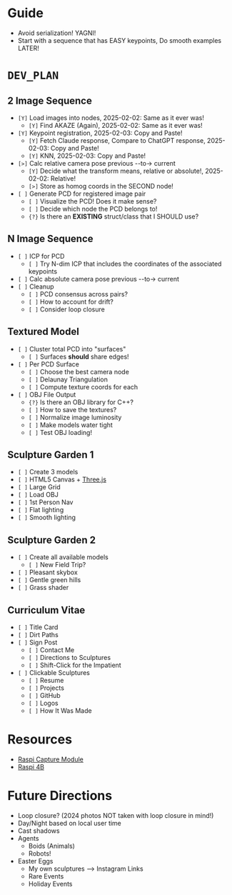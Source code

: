 # Guide
* Avoid serialization! YAGNI!
* Start with a sequence that has EASY keypoints, Do smooth examples LATER!


# `DEV_PLAN`

## 2 Image Sequence
* `[Y]` Load images into nodes, 2025-02-02: Same as it ever was!
    - `[Y]` Find AKAZE (Again), 2025-02-02: Same as it ever was!
* `[Y]` Keypoint registration, 2025-02-03: Copy and Paste!
    - `[Y]` Fetch Claude response, Compare to ChatGPT response, 2025-02-03: Copy and Paste!
    - `[Y]` KNN, 2025-02-03: Copy and Paste!
* `[>]` Calc relative camera pose previous --to-> current
    - `[Y]` Decide what the transform means, relative or absolute!, 2025-02-02: Relative!
    - `[>]` Store as homog coords in the SECOND node!
* `[ ]` Generate PCD for registered image pair
    - `[ ]` Visualize the PCD! Does it make sense?
    - `[ ]` Decide which node the PCD belongs to!
    - `{?}` Is there an **EXISTING** struct/class that I SHOULD use?

## N Image Sequence
* `[ ]` ICP for PCD
    - `[ ]` Try N-dim ICP that includes the coordinates of the associated keypoints
* `[ ]` Calc absolute camera pose previous --to-> current
* `[ ]` Cleanup
    - `[ ]` PCD consensus across pairs?
    - `[ ]` How to account for drift?
    - `[ ]` Consider loop closure

## Textured Model
* `[ ]` Cluster total PCD into "surfaces"
    - `[ ]` Surfaces **should** share edges!
* `[ ]` Per PCD Surface
    - `[ ]` Choose the best camera node
    - `[ ]` Delaunay Triangulation
    - `[ ]` Compute texture coords for each 
* `[ ]` OBJ File Output
    - `{?}` Is there an OBJ library for C++?
    - `[ ]` How to save the textures?
    - `[ ]` Normalize image luminosity
    - `[ ]` Make models water tight
    - `[ ]` Test OBJ loading!

## Sculpture Garden 1
* `[ ]` Create 3 models
* `[ ]` HTML5 Canvas + [Three.js](https://threejs.org/)
* `[ ]` Large Grid
* `[ ]` Load OBJ
* `[ ]` 1st Person Nav
* `[ ]` Flat lighting
* `[ ]` Smooth lighting

## Sculpture Garden 2
* `[ ]` Create all available models
    - `[ ]` New Field Trip?
* `[ ]` Pleasant skybox
* `[ ]` Gentle green hills
* `[ ]` Grass shader

## Curriculum Vitae
* `[ ]` Title Card
* `[ ]` Dirt Paths
* `[ ]` Sign Post
    - `[ ]` Contact Me
    - `[ ]` Directions to Sculptures
    - `[ ]` Shift-Click for the Impatient
* `[ ]` Clickable Sculptures
    - `[ ]` Resume
    - `[ ]` Projects
    - `[ ]` GitHub
    - `[ ]` Logos
    - `[ ]` How It Was Made


# Resources
* [Raspi Capture Module](https://www.robotshop.com/products/arducam-12mp2-synchronized-stereo-camera-bundle-kit-for-raspberry-pi)
* [Raspi 4B](https://www.robotshop.com/products/yahboom-raspberry-pi-4b-board)

# Future Directions
* Loop closure? (2024 photos NOT taken with loop closure in mind!)
* Day/Night based on local user time
* Cast shadows
* Agents 
    - Boids (Animals)
    - Robots!
* Easter Eggs
    - My own sculptures --> Instagram Links
    - Rare Events
    - Holiday Events

